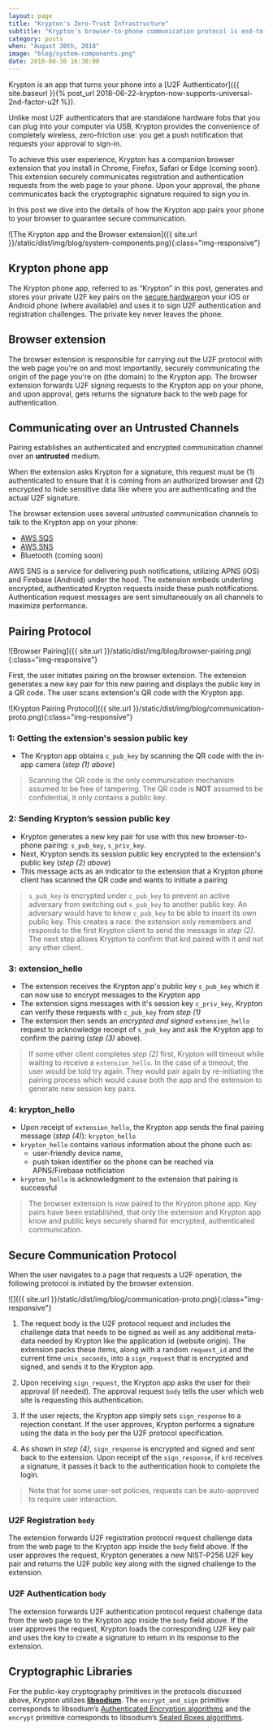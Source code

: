 ```yaml
---
layout: page
title: "Krypton's Zero-Trust Infrastructure"
subtitle: "Krypton's browser-to-phone communication protocol is end-to-end verified with keys that only your devices have. Read about how Krypton's pairing protocol bootstraps a zero-trust infrastructure." 
category: posts
when: "August 30th, 2018"
image: "blog/system-components.png"
date: 2018-08-30 16:30:00
---
```


Krypton is an app that turns your phone into a [U2F Authenticator]({{ site.baseurl }}{% post_url 2018-06-22-krypton-now-supports-universal-2nd-factor-u2f %}). 

Unlike most U2F authenticators that are standalone hardware fobs that you can plug into your computer via USB, Krypton provides the convenience of completely wireless, zero-friction use: you get a push notification that requests your approval to sign-in. 

To achieve this user experience, Krypton has a companion browser extension that you install in Chrome, Firefox, Safari or Edge (coming soon). This extension securely communicates registration and authentication requests from the web page to your phone. Upon your approval, the phone communicates back the cryptographic signature required to sign you in.

In this post we dive into the details of how the Krypton app pairs your phone to your browser to guarantee secure communication.

![The Krypton app and the Browser extension]({{ site.url }}/static/dist/img/blog/system-components.png){:class="img-responsive"}

## Krypton phone app
The Krypton phone app, referred to as “Krypton” in this post, generates and stores your private U2F key pairs on the [secure hardware](https://krypt.co/docs/security/privacy-policy.html#private-key-storage)on your iOS or Android phone (where available) and uses it to sign U2F authentication and registration challenges. The private key never leaves the phone.

## Browser extension
The browser extension is responsible for carrying out the U2F protocol with the web page you're on and most importantly, securely communicating the origin of the page you're on (the domain) to the Krypton app. The browser extension forwards U2F signing requests to the Krypton app on your phone, and upon approval, gets returns the signature back to the web page for authentication.

## Communicating over an Untrusted Channels
Pairing establishes an authenticated and encrypted communication channel over an **untrusted** medium.

When the extension asks Krypton for a signature, this request must be (1) authenticated to ensure that it is coming from an authorized browser and (2) encrypted to hide sensitive data like where you are authenticating and the actual U2F signature.

The browser extension uses several *untrusted* communication channels to talk to the Krypton app on your phone: 
- [AWS SQS](https://aws.amazon.com/sqs/)
- [AWS SNS](https://aws.amazon.com/sns)
- Bluetooth (coming soon)

AWS SNS is a service for delivering push notifications, utilizing APNS (iOS) and Firebase (Android) under the hood. The extension embeds underling encrypted, authenticated Krypton requests inside these push notifications. Authentication request messages are sent simultaneously on all channels to maximize performance.

## Pairing Protocol
![Browser Pairing]({{ site.url }}/static/dist/img/blog/browser-pairing.png){:class="img-responsive"}

First, the user initiates pairing on the browser extension. The extension generates a new key pair for this new pairing and displays the public key in a QR code. The user scans extension's QR code with the Krypton app.

![Krypton Pairing Protocol]({{ site.url }}/static/dist/img/blog/communication-proto.png){:class="img-responsive"}

### 1: Getting the extension's session public key
- The Krypton app obtains `c_pub_key` by scanning the QR code with the in-app camera (*step (1) above*)

> Scanning the QR code is the only communication mechanism assumed to be free of tampering. The QR code is **NOT** assumed to be confidential, it only contains a public key.

### 2: Sending Krypton’s session public key
- Krypton generates a new key pair for use with this new browser-to-phone pairing: `s_pub_key`, `s_priv_key`.
- Next, Krypton sends its session public key encrypted to the extension's public key (*step (2) above*)
- This message acts as an indicator to the extension that a Krypton phone client has scanned the QR code and wants to initiate a pairing

> `s_pub_key` is encrypted under `c_pub_key` to prevent an active adversary from switching out `s_pub_key` to another public key. An adversary would have to know `c_pub_key` to be able to insert its own public key. This creates a race: the extension only remembers and responds to the first Krypton client to send the message in *step (2)*. The next step allows Krypton to confirm that krd paired with it and not any other client.


### 3: extension_hello
- The extension receives the Krypton app's public key `s_pub_key` which it can now use to encrypt messages to the Krypton app
- The extension signs messages with it's session key `c_priv_key`, Krypton can verify these requests with `c_pub_key` from *step (1)*
- The extension then sends an *encrypted and signed* `extension_hello` request to acknowledge receipt of `s_pub_key` and ask the Krypton app to confirm the pairing (*step (3)* above). 

> If some other client completes *step (2)* first, Krypton will timeout while waiting to receive a `extension_hello`. In the case of a timeout, the user would be told try again. They would pair again by re-initiating the pairing process which would cause both the app and the extension to generate new session key pairs.


### 4: krypton_hello
- Upon receipt of `extension_hello`, the Krypton app sends the final pairing message (*step (4)*): `krypton_hello` 
- `krypton_hello` contains various information about the phone such as:
    - user-friendly device name, 
    - push token identifier so the phone can be reached via APNS/Firebase notificiation
- `krypton_hello` is acknowledgment to the extension that pairing is successful

> The browser extension is now paired to the Krypton phone app. Key pairs have been established, that only the extension and Krypton app know and public keys securely shared for encrypted, authenticated communication.

## Secure Communication Protocol
When the user navigates to a page that requests a U2F operation, the following protocol is initiated by the browser extension.

![]({{ site.url }}/static/dist/img/blog/communication-proto.png){:class="img-responsive"}

1. The request body is the U2F protocol request and includes the challenge data that needs to be signed as well as any additional meta-data needed by Krypton like the application id (website origin). The extension packs these items, along with a random `request_id` and the current time `unix_seconds`, into a `sign_request` that is encrypted and signed, and sends it to the Krypton app.

2. Upon receiving `sign_request`, the Krypton app asks the user for their approval (if needed). The approval request `body` tells the user which web site is requesting this authentication.

3. If the user rejects, the Krypton app simply sets `sign_response` to a rejection constant. If the user approves, Krypton performs a signature using the data in the `body` per the U2F protocol specification.

4. As shown in *step (4)*, `sign_response` is encrypted and signed and sent back to the extension. Upon receipt of the `sign_response`, if `krd` receives a signature, it passes it back to the authentication hook to complete the login.

> Note that for some user-set policies, requests can be auto-approved to require user interaction.

### U2F Registration `body`
The extension forwards U2F registration protocol request challenge data from the web page to the Krypton app inside the `body` field above. If the user approves the request, Krypton generates a new NIST-P256 U2F key pair and returns the U2F public key along with the signed challenge to the extension.

### U2F Authentication `body`
The extension forwards U2F authentication protocol request challenge data from the web page to the Krypton app inside the `body` field above. If the user approves the request, Krypton loads the corresponding U2F key pair and uses the key to create a signature to return in its response to the extension.


## Cryptographic Libraries
For the public-key cryptography primitives in the protocols discussed above, Krypton utilizes [**libsodium**](https://download.libsodium.org/doc/). The `encrypt_and_sign` primitive corresponds to libsodium’s [Authenticated Encryption algorithms](https://download.libsodium.org/doc/public-key_cryptography/authenticated_encryption.html) and the `encrypt` primitive corresponds to libsodium’s [Sealed Boxes algorithms](https://download.libsodium.org/doc/public-key_cryptography/sealed_boxes.html).
<br>
